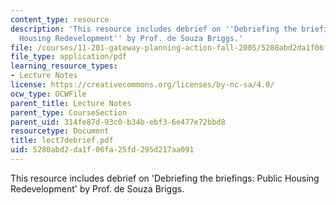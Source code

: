 ```yaml
---
content_type: resource
description: 'This resource includes debrief on ''Debriefing the briefings: Public
  Housing Redevelopment'' by Prof. de Souza Briggs.'
file: /courses/11-201-gateway-planning-action-fall-2005/5280abd2da1f06fa25fd295d217aa091_lect7debrief.pdf
file_type: application/pdf
learning_resource_types:
- Lecture Notes
license: https://creativecommons.org/licenses/by-nc-sa/4.0/
ocw_type: OCWFile
parent_title: Lecture Notes
parent_type: CourseSection
parent_uid: 314fe87d-93c0-b34b-ebf3-6e477e72bbd8
resourcetype: Document
title: lect7debrief.pdf
uid: 5280abd2-da1f-06fa-25fd-295d217aa091
---
```

This resource includes debrief on 'Debriefing the briefings: Public Housing Redevelopment' by Prof. de Souza Briggs.